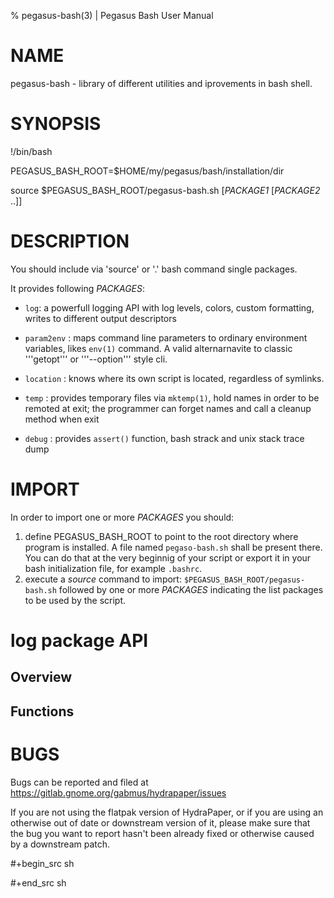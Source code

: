 % pegasus-bash(3) | Pegasus Bash User Manual

NAME
====

pegasus-bash - library of different utilities and iprovements in bash shell.

SYNOPSIS
========

!/bin/bash

PEGASUS_BASH_ROOT=$HOME/my/pegasus/bash/installation/dir

source $PEGASUS_BASH_ROOT/pegasus-bash.sh [*PACKAGE1* [*PACKAGE2* ..]]

DESCRIPTION
===========

You should include via 'source' or '.' bash command single packages.

It provides following *PACKAGES*:

* ```log```: a powerfull logging API with log levels, colors, custom formatting, writes to different output descriptors

* ```param2env``` : maps command line parameters to ordinary environment variables, likes ```env(1)``` command. A valid alternarnavite to classic '''getopt''' or '''--option''' style cli.

* ```location``` : knows where its own script is located, regardless of symlinks.

* ```temp``` : provides temporary files via ```mktemp(1)```, hold names in order to be remoted at exit; the programmer can forget names and call a cleanup method when exit

* ```debug``` : provides ```assert()``` function, bash strack and unix stack trace dump 

IMPORT
=======

In order to import one or more *PACKAGES* you should:

1. define PEGASUS_BASH_ROOT to point to the root directory where program is installed. A file named ```pegaso-bash.sh``` shall be present there. You can do that at the very beginnig of your script or export it in your bash initialization file, for example ```.bashrc```.
2. execute a *source* command to import:
```$PEGASUS_BASH_ROOT/pegasus-bash.sh```
followed by one or more *PACKAGES* indicating the list packages to be used by the script.

log package API
===============

Overview
--------



Functions
--------




BUGS
====

Bugs can be reported and filed at https://gitlab.gnome.org/gabmus/hydrapaper/issues

If you are not using the flatpak version of HydraPaper, or if you are using an otherwise out of date or downstream version of it, please make sure that the bug you want to report hasn't been already fixed or otherwise caused by a downstream patch.





#+begin_src sh

#+end_src sh

